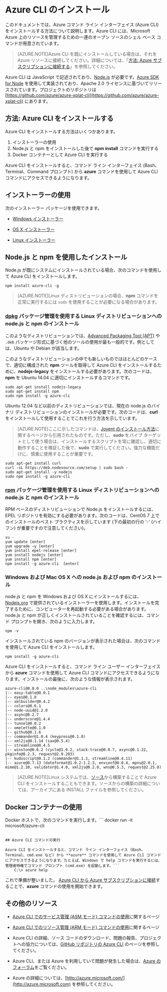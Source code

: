 <properties
	pageTitle="Mac、Linux、および Windows への Azure CLI のインストール"
	description="Mac、Linux、および Windows に Azure CLI をインストールして Azure サービスの利用を開始する"
	editor="tysonn"
	manager="timlt"
	documentationCenter=""
	authors="dlepow"
	services=""/>

<tags
	ms.service="multiple"
	ms.workload="multiple"
	ms.tgt_pltfrm="command-line-interface"
	ms.devlang="na"
	ms.topic="article"
	ms.date="06/02/2015"
	ms.author="danlep"/>

# Azure CLI のインストール

このドキュメントでは、Azure コマンド ライン インターフェイス (Azure CLI) をインストールする方法について説明します。Azure CLI には、Microsoft Azure 上のリソースを管理するための一連のオープン ソースのシェル ベース コマンドが用意されています。

> [AZURE.NOTE]Azure CLI を既にインストールしている場合は、それを Azure リソースに接続してください。詳細については、「[方法: Azure サブスクリプションに接続する](xplat-cli-connect.md#configure)」を参照してください。

Azure CLI は JavaScript で記述されており、[Node.js](https://nodejs.org) が必要です。[Azure SDK for Node](https://github.com/azure/azure-sdk-for-node) を使用して実装されており、Apache 2.0 ライセンスに基づいてリリースされています。プロジェクトのリポジトリは [https://github.com/azure/azure-xplat-cli](https://github.com/azure/azure-xplat-cli) にあります。

<a id="install"></a>
## 方法: Azure CLI をインストールする

Azure CLI をインストールする方法はいくつかあります。

1. インストーラーの使用
2. Node.js と npm をインストールした後で **npm install** コマンドを実行する
3. Docker コンテナーとして Azure CLI を実行する

Azure CLI をインストールすると、コマンド ライン インターフェイス (Bash、Terminal、Command プロンプト) から **azure** コマンドを使用して Azure CLI コマンドにアクセスできるようになります。

## インストーラーの使用

次のインストーラー パッケージを使用できます。

* [Windows インストーラー][windows-installer]

* [OS X インストーラー](http://go.microsoft.com/fwlink/?LinkId=252249)

* [Linux インストーラー][linux-installer]


## Node.js と npm を使用したインストール

Node.js が既にシステムにインストールされている場合、次のコマンドを使用して Azure CLI をインストールします。

	npm install azure-cli -g

> [AZURE.NOTE]Linux ディストリビューションの場合、__npm__ コマンドを正常に実行するには `sudo` を使用することが必要になる場合があります。

### [dpkg](http://en.wikipedia.org/wiki/Dpkg) パッケージ管理を使用する Linux ディストリビューションへの node.js と npm のインストール
このようなディストリビューションでは、[Advanced Packaging Tool (APT)](http://en.wikipedia.org/wiki/Advanced_Packaging_Tool) や `.deb` パッケージ形式に基づく他のツールの使用が最も一般的です。例としては、Ubuntu や Debian が該当します。

このようなディストリビューションの中でも新しいものではほとんどのケースで、適切に構成された **npm** ツールを取得して Azure CLI をインストールするために、**nodejs-legacy** をインストールする必要があります。次のコードは、**npm** を Ubuntu 14.04 に適切にインストールするコマンドです。

	sudo apt-get install nodejs-legacy
	sudo apt-get install npm
	sudo npm install -g azure-cli

Ubuntu 12.04 など以前のディストリビューションでは、現在の node.js のバイナリ ディストリビューションのインストールが必要です。次のコードは、**curl** をインストールして使用することでこれを行う方法を示しています。

>[AZURE.NOTE]ここに示したコマンドは、[Joyent のインストール方法](https://github.com/joyent/node/wiki/installing-node.js-via-package-manager)に関するページから引用されたものです。ただし、**sudo** をパイプ ターゲットとして使う場合は、インストールするスクリプトを常に確認し、適切に動作することを検証した後で、**sudo** で実行してください。強力な機能だけに、慎重に使用することが重要です。

	sudo apt-get install curl
	curl -sL https://deb.nodesource.com/setup | sudo bash -
	sudo apt-get install -y nodejs
	sudo npm install -g azure-cli

### [rpm](http://en.wikipedia.org/wiki/RPM_Package_Manager) パッケージ管理を使用する Linux ディストリビューションへの node.js と npm のインストール

RPM ベースのディストリビューションで Node.js をインストールするには、EPEL リポジトリを有効にする必要があります。次のコードは、CentOS 7 上でのインストールのベスト プラクティスを示しています (下の最初の行の '-' (ハイフン) が重要ですので注意してください)。

	su -
	yum update [enter]
	yum upgrade –y [enter]
	yum install epel-release [enter]
	yum install nodejs [enter]
	yum install npm [enter]
	npm install -g azure-cli  [enter]

### Windows および Mac OS X への node.js および npm のインストール

node.js と npm を Windows および OS X にインストールするには、[Nodejs.org](https://nodejs.org/download/) で提供されているインストーラーを使用します。インストールを完了するために、コンピューターを再起動する必要がある場合があります。node.js と npm が正しくインストールされていることを確認するには、コマンド プロンプトを開き、次のように入力します。

	npm -v

インストールされている npm のバージョンが表示された場合は、次のコマンドを使用して Azure CLI をインストールします。

	npm install -g azure-cli

Azure CLI をインストールすると、コマンド ライン ユーザー インターフェイスから **azure** コマンドを使用して Azure CLI コマンドにアクセスできるようになります。インストールの最後に、次のような情報が表示されます。

	azure-cli@0.8.0 ..\node_modules\azure-cli
	|-- easy-table@0.0.1
	|-- eyes@0.1.8
	|-- xmlbuilder@0.4.2
	|-- colors@0.6.1
	|-- node-uuid@1.2.0
	|-- async@0.2.7
	|-- underscore@1.4.4
	|-- tunnel@0.0.2
	|-- omelette@0.1.0
	|-- github@0.1.6
	|-- commander@1.0.4 (keypress@0.1.0)
	|-- xml2js@0.1.14 (sax@0.5.4)
	|-- streamline@0.4.5
	|-- winston@0.6.2 (cycle@1.0.2, stack-trace@0.0.7, async@0.1.22, pkginfo@0.2.3, request@2.9.203)
	|-- kuduscript@0.1.2 (commander@1.1.1, streamline@0.4.11)
	|-- azure@0.7.13 (dateformat@1.0.2-1.2.3, envconf@0.0.4, mpns@2.0.1, mime@1.2.10, validator@1.4.0, xml2js@0.2.8, wns@0.5.3, request@2.25.0)

>[AZURE.NOTE]Linux システムでは、[ソース](http://go.microsoft.com/fwlink/?linkid=253472&clcid=0x409)から構築することで Azure CLI をインストールすることもできます。ソースからの構築の詳細については、アーカイブにある INSTALL ファイルを参照してください。

## Docker コンテナーの使用

Docker ホストで、次のコマンドを実行します。```
	docker run -it microsoft/azure-cli
```

## Azure CLI コマンドの実行

Azure CLI をインストールすると、コマンド ライン インターフェイス (Bash、Terminal、cmd.exe など) から **azure** コマンドを使用して Azure CLI コマンドにアクセスできるようになります。たとえば、Windows で help コマンドを実行するには、管理者特権でコマンド プロンプト (cmd.exe) を起動します。```
	C:\> azure help
```

これで準備が整いました。 [Azure CLI から Azure サブスクリプションに接続](xplat-cli-connect.md)することで、**azure** コマンドの使用を開始できます。


<a id="additional-resources"></a>
## その他のリソース

* [Azure CLI でのサービス管理 (ASM モード) コマンドの使用][cliasm]に関するページ

* [Azure CLI でのリソース管理 (ARM モード) コマンドの使用][cliarm]に関するページ

* Azure CLI の詳細、ソース コードのダウンロード、問題の報告、プロジェクトへの協力については、[GitHub リポジトリの Azure CLI](https://github.com/azure/azure-xplat-cli) のページを参照してください。

* Azure CLI、または Azure を利用していて問題が発生した場合は、[Azure のフォーラム](http://social.msdn.microsoft.com/Forums/windowsazure/home)をご覧ください。

* Azure の詳細については、[http://azure.microsoft.com/](http://azure.microsoft.com) を参照してください。




[mac-installer]: http://go.microsoft.com/fwlink/?LinkId=252249
[windows-installer]: http://go.microsoft.com/?linkid=9828653&clcid=0x409
[linux-installer]: http://go.microsoft.com/fwlink/?linkid=253472
[cliasm]: virtual-machines/virtual-machines-command-line-tools.md
[cliarm]: virtual-machines/xplat-cli-azure-resource-manager.md

<!---HONumber=July15_HO4-->